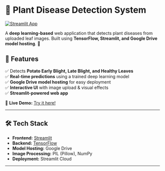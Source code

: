 # 🌱 Plant Disease Detection System

[![Streamlit App](https://img.shields.io/badge/Streamlit-Live%20Demo-red?style=for-the-badge&logo=streamlit)](https://leafprediction-8ejfurezhvhrqouzat5j4k.streamlit.app/)

A **deep learning-based** web application that detects plant diseases from uploaded leaf images. Built using **TensorFlow, Streamlit, and Google Drive model hosting**. 🚀  

## 🌟 Features
✅ Detects **Potato Early Blight, Late Blight, and Healthy Leaves**  
✅ **Real-time predictions** using a trained deep learning model  
✅ **Google Drive model hosting** for easy deployment  
✅ **Interactive UI** with image upload & visual effects  
✅ **Streamlit-powered web app**  

🔗 **Live Demo:** [Try it here!](https://leafprediction-8ejfurezhvhrqouzat5j4k.streamlit.app/)

---

## 🛠️ Tech Stack
- **Frontend:** [Streamlit](https://streamlit.io/)  
- **Backend:** [TensorFlow](https://www.tensorflow.org/)  
- **Model Hosting:** Google Drive  
- **Image Processing:** PIL (Pillow), NumPy  
- **Deployment:** Streamlit Cloud  

---


